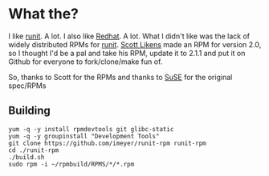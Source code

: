 # What the?

I like [runit](http://smarden.org/runit/). A lot. I also like [Redhat](http://www.redhat.com). A lot. What I didn't like was the lack of widely distributed RPMs for [runit](http://smarden.org/runit/). [Scott Likens](http://likens.us/runit/) made an RPM for version 2.0, so I thought I'd be a pal and take his RPM, update it to 2.1.1 and put it on Github for everyone to fork/clone/make fun of.

So, thanks to Scott for the RPMs and thanks to [SuSE](http://www.opensuse.org/) for the original spec/RPMs

## Building

```
yum -q -y install rpmdevtools git glibc-static
yum -q -y groupinstall "Development Tools"
git clone https://github.com/imeyer/runit-rpm runit-rpm
cd ./runit-rpm
./build.sh
sudo rpm -i ~/rpmbuild/RPMS/*/*.rpm
```
